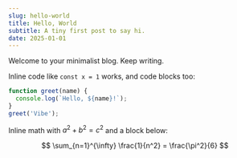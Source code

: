 ```yaml
---
slug: hello-world
title: Hello, World
subtitle: A tiny first post to say hi.
date: 2025-01-01
---
```


Welcome to your minimalist blog. Keep writing.

Inline code like `const x = 1` works, and code blocks too:

```js
function greet(name) {
  console.log(`Hello, ${name}!`);
}
greet('Vibe');
```

Inline math with $a^2 + b^2 = c^2$ and a block below:

$$
\sum_{n=1}^{\infty} \frac{1}{n^2} = \frac{\pi^2}{6}
$$
